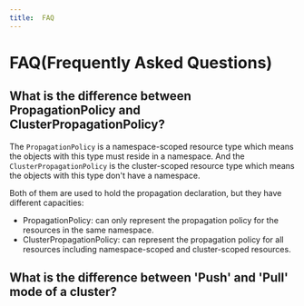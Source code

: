 ```yaml
---
title:  FAQ
---
```


# FAQ(Frequently Asked Questions)

## What is the difference between PropagationPolicy and ClusterPropagationPolicy?

The `PropagationPolicy` is a namespace-scoped resource type which means the objects with this type must reside in a namespace.
And the `ClusterPropagationPolicy` is the cluster-scoped resource type which means the objects with this type don't have a namespace.

Both of them are used to hold the propagation declaration, but they have different capacities:
- PropagationPolicy: can only represent the propagation policy for the resources in the same namespace.
- ClusterPropagationPolicy: can represent the propagation policy for all resources including namespace-scoped and cluster-scoped resources.

## What is the difference between 'Push' and 'Pull' mode of a cluster?
